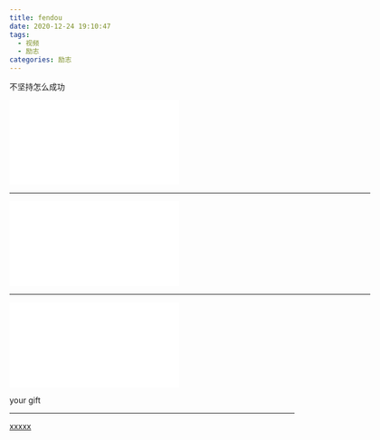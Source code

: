 ```yaml
---
title: fendou
date: 2020-12-24 19:10:47
tags: 
  - 视频
  - 励志
categories: 励志
---
```


不坚持怎么成功




<div style="width: 638px; height: auto;margin: 0 auto;">
<iframe src="//player.bilibili.com/player.html?aid=46644313&bvid=BV1mb411n7uY&cid=81710824&page=1" scrolling="no" border="1" frameborder="no" framespacing="0" allowfullscreen="true" > </iframe>
<br>
<hr>
<!-- more -->
<iframe src="//player.bilibili.com/player.html?aid=60416964&bvid=BV1et41177a8&cid=105171509&page=1" scrolling="no" border="1" frameborder="no" framespacing="0" allowfullscreen="true"> </iframe>


<br>
<hr>

<iframe src="//player.bilibili.com/player.html?aid=70654445&bvid=BV14E411f7Bq&cid=126477763&page=2" scrolling="no" border="0" frameborder="no" framespacing="0" allowfullscreen="true"> </iframe>

</div>

your gift

<hr>

[xxxxx](https://www.bilibili.com/video/BV19t4y1X7xX/?spm_id_from=autoNext)



